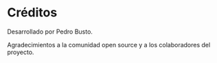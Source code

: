 # Créditos

Desarrollado por Pedro Busto.

Agradecimientos a la comunidad open source y a los colaboradores del proyecto.